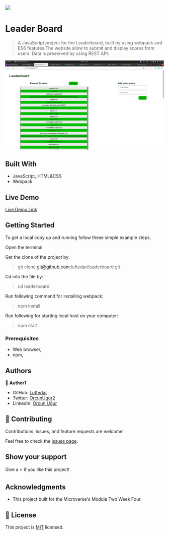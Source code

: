![](https://img.shields.io/badge/Microverse-blueviolet)

# Leader Board

> A JavaScript project for the Leaderboard, built by using webpack and ES6 features.The website allow to submit and display scores from users. Data is preserved by using REST API.

![screenshot](./app_screenshot.png)


## Built With

- JavaScript, HTML&CSS
- Webpack

## Live Demo

[Live Demo Link](https://luftedar.github.io/leaderboard/dist)


## Getting Started

To get a local copy up and running follow these simple example steps.

Open the terminal

Get the clone of the project by:

> git clone git@github.com:luftedar/leaderboard.git

Cd into the file by:

> cd leaderboard

Run following command for installing webpack:

> npm install

Run following for starting local host on your computer:

> npm start

### Prerequisites

- Web browser,
- npm,

## Authors

👤 **Author1**

- GitHub: [Luftedar](https://github.com/luftedar)
- Twitter: [OrcunUgur2](https://twitter.com/OrcunUgur2)
- LinkedIn: [Orçun Uğur](https://www.linkedin.com/in/or%C3%A7un-u%C4%9Fur-089148181/)

## 🤝 Contributing

Contributions, issues, and feature requests are welcome!

Feel free to check the [issues page](../../issues/).

## Show your support

Give a ⭐️ if you like this project!

## Acknowledgments


- This project built for the Microverse's Module Two Week Four.


## 📝 License

This project is [MIT](./MIT.md) licensed.
